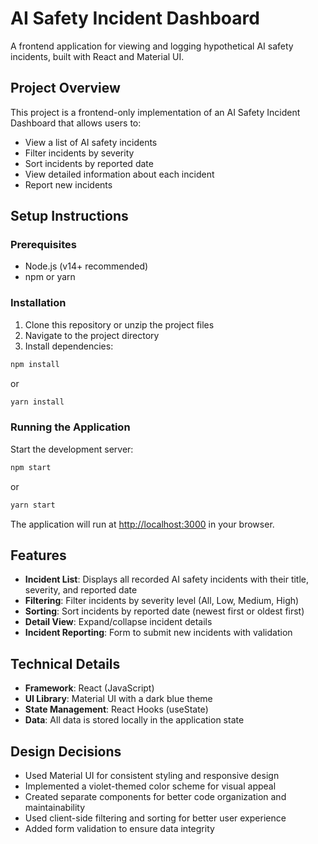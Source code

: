 # AI Safety Incident Dashboard

A frontend application for viewing and logging hypothetical AI safety incidents, built with React and Material UI.

## Project Overview

This project is a frontend-only implementation of an AI Safety Incident Dashboard that allows users to:
- View a list of AI safety incidents
- Filter incidents by severity
- Sort incidents by reported date
- View detailed information about each incident
- Report new incidents

## Setup Instructions

### Prerequisites
- Node.js (v14+ recommended)
- npm or yarn

### Installation

1. Clone this repository or unzip the project files
2. Navigate to the project directory
3. Install dependencies:
```bash
npm install
```
or
```bash
yarn install
```

### Running the Application

Start the development server:
```bash
npm start
```
or
```bash
yarn start
```

The application will run at [http://localhost:3000](http://localhost:3000) in your browser.

## Features

- **Incident List**: Displays all recorded AI safety incidents with their title, severity, and reported date
- **Filtering**: Filter incidents by severity level (All, Low, Medium, High)
- **Sorting**: Sort incidents by reported date (newest first or oldest first)
- **Detail View**: Expand/collapse incident details
- **Incident Reporting**: Form to submit new incidents with validation

## Technical Details

- **Framework**: React (JavaScript)
- **UI Library**: Material UI with a dark blue theme
- **State Management**: React Hooks (useState)
- **Data**: All data is stored locally in the application state

## Design Decisions

- Used Material UI for consistent styling and responsive design
- Implemented a violet-themed color scheme for visual appeal
- Created separate components for better code organization and maintainability
- Used client-side filtering and sorting for better user experience
- Added form validation to ensure data integrity

